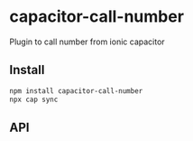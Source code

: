 # capacitor-call-number

Plugin to call number from ionic capacitor

## Install

```bash
npm install capacitor-call-number
npx cap sync
```

## API

<docgen-index></docgen-index>

<docgen-api>
<!-- run docgen to generate docs from the source -->
<!-- More info: https://github.com/ionic-team/capacitor-docgen -->
</docgen-api>
